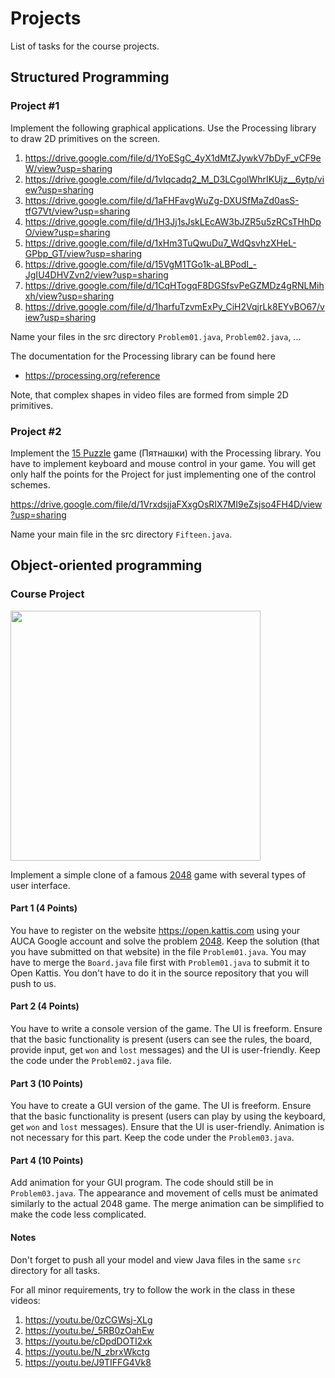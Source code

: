 Projects
========

List of tasks for the course projects.

## Structured Programming

### Project #1

Implement the following graphical applications. Use the Processing library to
draw 2D primitives on the screen.

1. <https://drive.google.com/file/d/1YoESgC_4yX1dMtZJywkV7bDyF_vCF9eW/view?usp=sharing>
2. <https://drive.google.com/file/d/1vIqcadq2_M_D3LCgolWhrIKUjz__6ytp/view?usp=sharing>
3. <https://drive.google.com/file/d/1aFHFavgWuZg-DXUSfMaZd0asS-tfG7Vt/view?usp=sharing>
4. <https://drive.google.com/file/d/1H3Jj1sJskLEcAW3bJZR5u5zRCsTHhDpO/view?usp=sharing>
5. <https://drive.google.com/file/d/1xHm3TuQwuDu7_WdQsvhzXHeL-GPbp_GT/view?usp=sharing>
6. <https://drive.google.com/file/d/15VgM1TGo1k-aLBPodI_-JgIU4DHVZvn2/view?usp=sharing>
7. <https://drive.google.com/file/d/1CqHTogqF8DGSfsvPeGZMDz4gRNLMihxh/view?usp=sharing>
8. <https://drive.google.com/file/d/1harfuTzvmExPy_CiH2VqjrLk8EYvBO67/view?usp=sharing>

Name your files in the src directory `Problem01.java`, `Problem02.java`, ...

The documentation for the Processing library can be found here

* <https://processing.org/reference>

Note, that complex shapes in video files are formed from simple 2D primitives.

### Project #2

Implement the [15 Puzzle](https://en.wikipedia.org/wiki/15_puzzle) game (Пятнашки)
with the Processing library. You have to implement keyboard and mouse control in
your game. You will get only half the points for the Project for just
implementing one of the control schemes.

<https://drive.google.com/file/d/1VrxdsjjaFXxgOsRIX7MI9eZsjso4FH4D/view?usp=sharing>

Name your main file in the src directory `Fifteen.java`.

## Object-oriented programming

### Course Project

<img src="https://i.imgur.com/4AMtPep.png)" width="400">

Implement a simple clone of a famous [2048](https://play2048.co) game with several types of user interface.

#### Part 1 (4 Points)

You have to register on the website https://open.kattis.com using your AUCA Google account and solve the problem [2048](https://open.kattis.com/problems/2048). Keep the solution (that you have submitted on that website) in the file `Problem01.java`. You may have to merge the `Board.java` file first with `Problem01.java` to submit it to Open Kattis. You don't have to do it in the source repository that you will push to us.

#### Part 2 (4 Points)

You have to write a console version of the game. The UI is freeform. Ensure that the basic functionality is present (users can see the rules, the board, provide input, get `won` and `lost` messages) and the UI is user-friendly. Keep the code under the `Problem02.java` file.

#### Part 3 (10 Points)

You have to create a GUI version of the game. The UI is freeform. Ensure that the basic functionality is present (users can play by using the keyboard, get `won` and `lost` messages). Ensure that the UI is user-friendly. Animation is not necessary for this part. Keep the code under the `Problem03.java`.

#### Part 4 (10 Points)

Add animation for your GUI program. The code should still be in `Problem03.java`. The appearance and movement of cells must be animated similarly to the actual 2048 game. The merge animation can be simplified to make the code less complicated.

#### Notes

Don't forget to push all your model and view Java files in the same `src` directory for all tasks.

For all minor requirements, try to follow the work in the class in these videos:

1. https://youtu.be/0zCGWsj-XLg
2. https://youtu.be/_5RB0zOahEw
3. https://youtu.be/cDpdDOTI2xk
4. https://youtu.be/N_zbrxWkctg
5. https://youtu.be/J9TIFFG4Vk8
